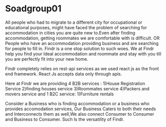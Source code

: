 # Soadgroup01
All people who had to migrate to a different city for occupational or educational purposes, might have faced the problem of searching for accommodation in cities you are quite new to.Even after finding accommodation, getting roommates we are comfortable with is difficult. OR People who have an accommodation providing business and are searching for people to fill in. Findr is a one stop solution to such woes. We at Findr help you find your Ideal accommodation and roommate and stay with you till you are perfectly fit into your new home.

Findr completely relies on rest-api services as we used react js as the front end framework. React Js accepts data only through apis. 

Here at Findr we are providing 4 B2B services :
1)House Registration Service
2)finding houses service
3)Roommates service
4)Packers and movers service
 and 1 B2C service:
1)Furniture rentals

Consider a Business who is finding accommodation or a business who provides accomodation services, Our Business Caters to both their needs and Interconnects them as well,We also connect Consumer to Consumer and Business to Consumer. Such Is the versatility of Findr.



